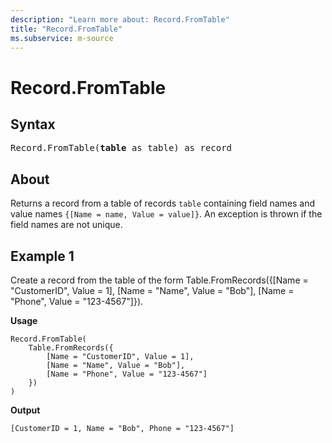 ```yaml
---
description: "Learn more about: Record.FromTable"
title: "Record.FromTable"
ms.subservice: m-source
---
```

# Record.FromTable

## Syntax

<pre>
Record.FromTable(<b>table</b> as table) as record  
</pre>
  
## About

Returns a record from a table of records `table` containing field names and value names `{[Name = name, Value = value]}`. An exception is thrown if the field names are not unique.

## Example 1

Create a record from the table of the form Table.FromRecords({[Name = "CustomerID", Value = 1], [Name = "Name", Value = "Bob"], [Name = "Phone", Value = "123-4567"]}).

**Usage**

```powerquery-m
Record.FromTable(
    Table.FromRecords({
        [Name = "CustomerID", Value = 1],
        [Name = "Name", Value = "Bob"],
        [Name = "Phone", Value = "123-4567"]
    })
)
```

**Output**

`[CustomerID = 1, Name = "Bob", Phone = "123-4567"]`
